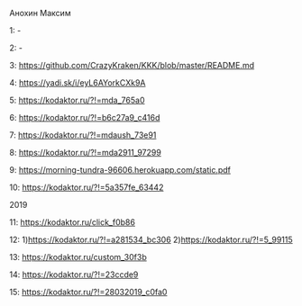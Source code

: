 Анохин Максим

1: -

2: -

3:  https://github.com/CrazyKraken/KKK/blob/master/README.md

4:  https://yadi.sk/i/eyL6AYorkCXk9A

5:  https://kodaktor.ru/?!=mda_765a0

6:  https://kodaktor.ru/?!=b6c27a9_c416d

7:  https://kodaktor.ru/?!=mdaush_73e91

8:  https://kodaktor.ru/?!=mda2911_97299

9:  https://morning-tundra-96606.herokuapp.com/static.pdf

10: https://kodaktor.ru/?!=5a357fe_63442

2019 

11: https://kodaktor.ru/click_f0b86

12: 1)https://kodaktor.ru/?!=a281534_bc306 2)https://kodaktor.ru/?!=5_99115

13: https://kodaktor.ru/custom_30f3b

14: https://kodaktor.ru/?!=23ccde9

15: https://kodaktor.ru/?!=28032019_c0fa0
